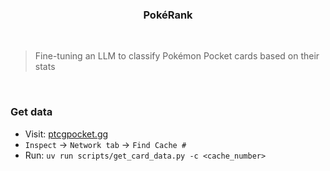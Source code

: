 <div align="center"><h3>PokéRank</h3></div>
<br>

> Fine-tuning an LLM to classify Pokémon Pocket cards based on their stats

<br>

### Get data

* Visit: [ptcgpocket.gg](https://ptcgpocket.gg/cards/)
* `Inspect` -> `Network tab` -> `Find Cache #`
* Run: `uv run scripts/get_card_data.py -c <cache_number>`

<br>
